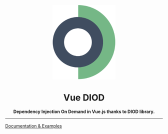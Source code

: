 <div style="width: 100%; text-align: center;">
<img src="https://github.com/benoitlahoz/vue-diod/raw/main/packages/vue-diod/docs/public/logo-vue-diod%40512px.png" width="200" />

# Vue DIOD

**Dependency Injection On Demand in Vue.js thanks to DIOD library.**

---

</div>

[Documentation & Examples](https://benoitlahoz.github.io/vue-diod)
